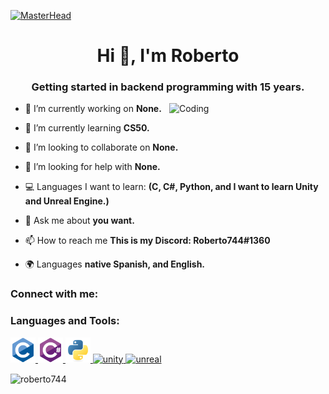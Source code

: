 [![MasterHead](https://camo.githubusercontent.com/ba9f3bd30647e352a3f5e1e45eb45c6ec7bad6155cd16aaedf4a426738da0ca5/68747470733a2f2f696e646f616e616c79746963612e636f6d2f7374617469632f696d616765732f62616e6e6572722e676966)](https://roberto744.io)
<h1 align="center">Hi 👋, I'm Roberto</h1>
<h3 align="center">Getting started in backend programming with 15 years.</h3>
<img align="right" alt="Coding" width="250" src="https://i.pinimg.com/originals/e4/26/70/e426702edf874b181aced1e2fa5c6cde.gif">


- 🔭 I’m currently working on **None.**

- 🌱 I’m currently learning **CS50.**

- 👯 I’m looking to collaborate on **None.**

- 🤝 I’m looking for help with **None.**

- 💻 Languages I want to learn: **(C, C#, Python, and I want to learn Unity and Unreal Engine.)**

- 💬 Ask me about **you want.**

- 📫 How to reach me **This is my Discord: Roberto744#1360**

- 🌍 Languages **native Spanish, and English.**

<h3 align="left">Connect with me:</h3>
<p align="left">
</p>

<h3 align="left">Languages and Tools:</h3>
<p align="left"> <a href="https://www.cprogramming.com/" target="_blank" rel="noreferrer"> <img src="https://raw.githubusercontent.com/devicons/devicon/master/icons/c/c-original.svg" alt="c" width="40" height="40"/> </a> <a href="https://www.w3schools.com/cs/" target="_blank" rel="noreferrer"> <img src="https://raw.githubusercontent.com/devicons/devicon/master/icons/csharp/csharp-original.svg" alt="csharp" width="40" height="40"/> </a> <a href="https://www.python.org" target="_blank" rel="noreferrer"> <img src="https://raw.githubusercontent.com/devicons/devicon/master/icons/python/python-original.svg" alt="python" width="40" height="40"/> </a> <a href="https://unity.com/" target="_blank" rel="noreferrer"> <img src="https://www.vectorlogo.zone/logos/unity3d/unity3d-icon.svg" alt="unity" width="40" height="40"/> </a> <a href="https://unrealengine.com/" target="_blank" rel="noreferrer"> <img src="https://raw.githubusercontent.com/kenangundogan/fontisto/036b7eca71aab1bef8e6a0518f7329f13ed62f6b/icons/svg/brand/unreal-engine.svg" alt="unreal" width="40" height="40"/> </a> </p>

<p><img align="center" src="https://github-readme-streak-stats.herokuapp.com/?user=roberto744&theme=dark" alt="roberto744" /></p>
